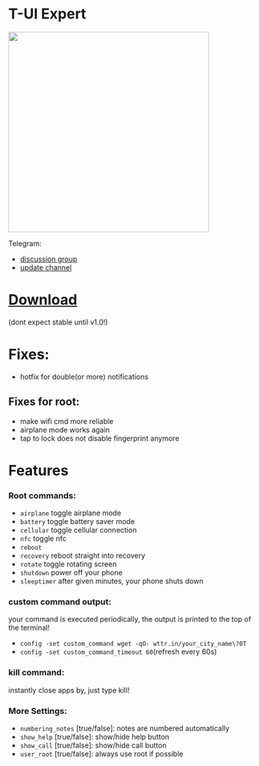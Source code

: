 # T-UI Expert
<img src="https://github.com/v1nc/TUI-Expert/raw/master/screenshots/green_sea.png" data-canonical-src="https://github.com/v1nc/TUI-Expert/raw/master/screenshots/green_sea.png" width="400" />

Telegram:
* [discussion group](https://t.me/t_ui_dev)
* [update channel](https://t.me/tui_expert_updates)

# [Download](https://github.com/v1nc/TUI-Expert/releases)
(dont expect stable until v1.0!)

# Fixes:
* hotfix for double(or more) notifications

## Fixes for root:
* make wifi cmd more reliable
* airplane mode works again
* tap to lock does not disable fingerprint anymore
# Features
### Root commands:
* `airplane`   toggle airplane mode
* `battery`    toggle battery saver mode
* `cellular`   toggle cellular connection
* `nfc`        toggle nfc
* `reboot`
* `recovery`   reboot straight into recovery
* `rotate`     toggle rotating screen
* `shutdown`   power off your phone
* `sleeptimer` after given minutes, your phone shuts down
### custom command output:
your command is executed periodically, the output is printed to the top of the terminal!
- `config -set custom_command wget -qO- wttr.in/your_city_name\?0T`
- `config -set custom_command_timeout 60`(refresh every 60s)

### kill command:
instantly close apps by, just type kill!

### More Settings:
* `numbering_notes` [true/false]: notes are numbered automatically
* `show_help` [true/false]: show/hide help button
* `show_call` [true/false]: show/hide call button
* `user_root` [true/false]: always use root if possible
